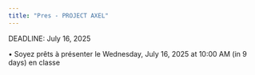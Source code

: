 ```yaml
---
title: "Pres - PROJECT AXEL"
---
```

DEADLINE: July 16, 2025

• Soyez prêts à présenter le Wednesday, July 16, 2025 at 10:00 AM (in 9 days) en classe
